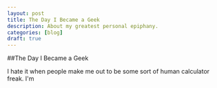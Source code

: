 ```yaml
---
layout: post
title: The Day I Became a Geek
description: About my greatest personal epiphany.
categories: [blog]
draft: true
---
```


##The Day I Became a Geek

I hate it when people make me out to be some sort of human calculator freak. I'm